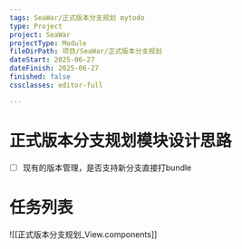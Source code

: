 ```yaml
---
tags: SeaWar/正式版本分支规划 mytodo
type: Project
project: SeaWar
projectType: Module
fileDirPath: 项目/SeaWar/正式版本分支规划
dateStart: 2025-06-27
dateFinish: 2025-06-27
finished: false
cssclasses: editor-full

---
```


# 正式版本分支规划模块设计思路
 - [ ] 现有的版本管理，是否支持新分支直接打bundle
 
# 任务列表
![[正式版本分支规划_View.components]]


